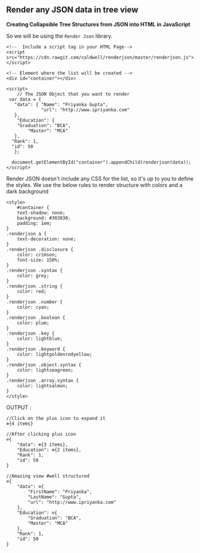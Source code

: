 ## Render any JSON data in tree view

**Creating Collapsible Tree Structures from JSON into HTML in JavaScript**
<br>

So we will be using the `Render Json` library.

```
<!--  Include a script tag in your HTML Page-->
<script 
src="https://cdn.rawgit.com/caldwell/renderjson/master/renderjson.js"></script>

<!-- Element where the list will be created -->
<div id="container"></div>

<script>
    // The JSON Object that you want to render
 var data = {
   "data": { "Name": "Priyanka Gupta",
             "url": "http://www.ipriyanka.com"
   },
    "Education": {
  	"Graduation": "BCA",
    	"Master": "MCA"
   },
  "Rank": 1,
  "id": 50
   };

  document.getElementById("container").appendChild(renderjson(data));
</script>
```
 Render JSON doesn't include any CSS for the list, so it's up to you to define the styles. We use the below rules to render structure with colors and a dark background 

```
<style>
	#container {
	text-shadow: none;
	background: #303030;
	padding: 1em;
}
.renderjson a {
	text-decoration: none;
}
.renderjson .disclosure {
	color: crimson;
	font-size: 150%;
}
.renderjson .syntax {
	color: grey;
}
.renderjson .string {
	color: red;
}
.renderjson .number {
	color: cyan;
}
.renderjson .boolean {
	color: plum;
}
.renderjson .key {
	color: lightblue;
}
.renderjson .keyword {
	color: lightgoldenrodyellow;
}
.renderjson .object.syntax {
	color: lightseagreen;
}
.renderjson .array.syntax {
	color: lightsalmon;
}
</style>
``` 



OUTPUT :

```
//Click on the plus icon to expand it
⊕{4 items}
```
``` 
//After clicking plus icon
⊖{
    "data": ⊕{3 items},
    "Education": ⊕{2 items},
    "Rank": 1,
    "id": 50
}
``` 

```
//Amazing view #well structured 
⊖{
    "data": ⊖{
        "FirstName": "Priyanka",
        "LastName": "Gupta",
        "url": "http://www.ipriyanka.com"
    },
    "Education": ⊖{
        "Graduation": "BCA",
        "Master": "MCA"
    },
    "Rank": 1,
    "id": 50
}
``` 


